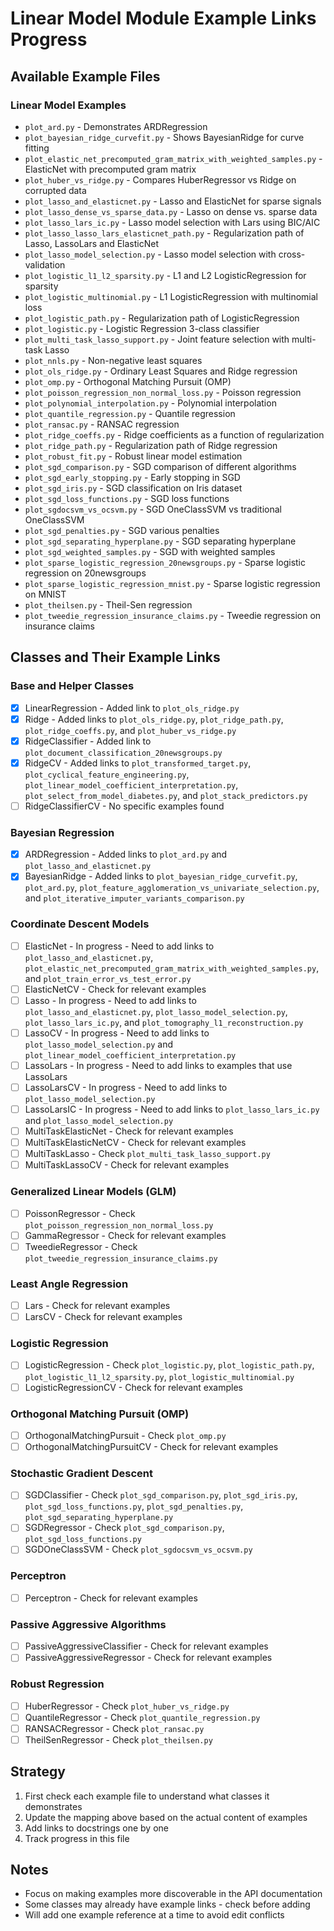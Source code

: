 # Linear Model Module Example Links Progress

## Available Example Files

### Linear Model Examples
- `plot_ard.py` - Demonstrates ARDRegression
- `plot_bayesian_ridge_curvefit.py` - Shows BayesianRidge for curve fitting
- `plot_elastic_net_precomputed_gram_matrix_with_weighted_samples.py` - ElasticNet with precomputed gram matrix
- `plot_huber_vs_ridge.py` - Compares HuberRegressor vs Ridge on corrupted data
- `plot_lasso_and_elasticnet.py` - Lasso and ElasticNet for sparse signals
- `plot_lasso_dense_vs_sparse_data.py` - Lasso on dense vs. sparse data
- `plot_lasso_lars_ic.py` - Lasso model selection with Lars using BIC/AIC
- `plot_lasso_lasso_lars_elasticnet_path.py` - Regularization path of Lasso, LassoLars and ElasticNet
- `plot_lasso_model_selection.py` - Lasso model selection with cross-validation
- `plot_logistic_l1_l2_sparsity.py` - L1 and L2 LogisticRegression for sparsity
- `plot_logistic_multinomial.py` - L1 LogisticRegression with multinomial loss
- `plot_logistic_path.py` - Regularization path of LogisticRegression
- `plot_logistic.py` - Logistic Regression 3-class classifier
- `plot_multi_task_lasso_support.py` - Joint feature selection with multi-task Lasso
- `plot_nnls.py` - Non-negative least squares
- `plot_ols_ridge.py` - Ordinary Least Squares and Ridge regression
- `plot_omp.py` - Orthogonal Matching Pursuit (OMP)
- `plot_poisson_regression_non_normal_loss.py` - Poisson regression
- `plot_polynomial_interpolation.py` - Polynomial interpolation
- `plot_quantile_regression.py` - Quantile regression
- `plot_ransac.py` - RANSAC regression
- `plot_ridge_coeffs.py` - Ridge coefficients as a function of regularization
- `plot_ridge_path.py` - Regularization path of Ridge regression
- `plot_robust_fit.py` - Robust linear model estimation
- `plot_sgd_comparison.py` - SGD comparison of different algorithms
- `plot_sgd_early_stopping.py` - Early stopping in SGD
- `plot_sgd_iris.py` - SGD classification on Iris dataset
- `plot_sgd_loss_functions.py` - SGD loss functions
- `plot_sgdocsvm_vs_ocsvm.py` - SGD OneClassSVM vs traditional OneClassSVM
- `plot_sgd_penalties.py` - SGD various penalties
- `plot_sgd_separating_hyperplane.py` - SGD separating hyperplane
- `plot_sgd_weighted_samples.py` - SGD with weighted samples
- `plot_sparse_logistic_regression_20newsgroups.py` - Sparse logistic regression on 20newsgroups
- `plot_sparse_logistic_regression_mnist.py` - Sparse logistic regression on MNIST
- `plot_theilsen.py` - Theil-Sen regression
- `plot_tweedie_regression_insurance_claims.py` - Tweedie regression on insurance claims

## Classes and Their Example Links

### Base and Helper Classes
- [x] LinearRegression - Added link to `plot_ols_ridge.py`
- [x] Ridge - Added links to `plot_ols_ridge.py`, `plot_ridge_path.py`, `plot_ridge_coeffs.py`, and `plot_huber_vs_ridge.py`
- [x] RidgeClassifier - Added link to `plot_document_classification_20newsgroups.py`
- [x] RidgeCV - Added links to `plot_transformed_target.py`, `plot_cyclical_feature_engineering.py`, `plot_linear_model_coefficient_interpretation.py`, `plot_select_from_model_diabetes.py`, and `plot_stack_predictors.py`
- [ ] RidgeClassifierCV - No specific examples found

### Bayesian Regression
- [x] ARDRegression - Added links to `plot_ard.py` and `plot_lasso_and_elasticnet.py`
- [x] BayesianRidge - Added links to `plot_bayesian_ridge_curvefit.py`, `plot_ard.py`, `plot_feature_agglomeration_vs_univariate_selection.py`, and `plot_iterative_imputer_variants_comparison.py`

### Coordinate Descent Models
- [ ] ElasticNet - In progress - Need to add links to `plot_lasso_and_elasticnet.py`, `plot_elastic_net_precomputed_gram_matrix_with_weighted_samples.py`, and `plot_train_error_vs_test_error.py`
- [ ] ElasticNetCV - Check for relevant examples
- [ ] Lasso - In progress - Need to add links to `plot_lasso_and_elasticnet.py`, `plot_lasso_model_selection.py`, `plot_lasso_lars_ic.py`, and `plot_tomography_l1_reconstruction.py`
- [ ] LassoCV - In progress - Need to add links to `plot_lasso_model_selection.py` and `plot_linear_model_coefficient_interpretation.py`
- [ ] LassoLars - In progress - Need to add links to examples that use LassoLars
- [ ] LassoLarsCV - In progress - Need to add links to `plot_lasso_model_selection.py`
- [ ] LassoLarsIC - In progress - Need to add links to `plot_lasso_lars_ic.py` and `plot_lasso_model_selection.py`
- [ ] MultiTaskElasticNet - Check for relevant examples
- [ ] MultiTaskElasticNetCV - Check for relevant examples
- [ ] MultiTaskLasso - Check `plot_multi_task_lasso_support.py`
- [ ] MultiTaskLassoCV - Check for relevant examples

### Generalized Linear Models (GLM)
- [ ] PoissonRegressor - Check `plot_poisson_regression_non_normal_loss.py`
- [ ] GammaRegressor - Check for relevant examples
- [ ] TweedieRegressor - Check `plot_tweedie_regression_insurance_claims.py`

### Least Angle Regression
- [ ] Lars - Check for relevant examples
- [ ] LarsCV - Check for relevant examples

### Logistic Regression
- [ ] LogisticRegression - Check `plot_logistic.py`, `plot_logistic_path.py`, `plot_logistic_l1_l2_sparsity.py`, `plot_logistic_multinomial.py`
- [ ] LogisticRegressionCV - Check for relevant examples

### Orthogonal Matching Pursuit (OMP)
- [ ] OrthogonalMatchingPursuit - Check `plot_omp.py`
- [ ] OrthogonalMatchingPursuitCV - Check for relevant examples

### Stochastic Gradient Descent
- [ ] SGDClassifier - Check `plot_sgd_comparison.py`, `plot_sgd_iris.py`, `plot_sgd_loss_functions.py`, `plot_sgd_penalties.py`, `plot_sgd_separating_hyperplane.py`
- [ ] SGDRegressor - Check `plot_sgd_comparison.py`, `plot_sgd_loss_functions.py`
- [ ] SGDOneClassSVM - Check `plot_sgdocsvm_vs_ocsvm.py`

### Perceptron
- [ ] Perceptron - Check for relevant examples

### Passive Aggressive Algorithms
- [ ] PassiveAggressiveClassifier - Check for relevant examples
- [ ] PassiveAggressiveRegressor - Check for relevant examples

### Robust Regression
- [ ] HuberRegressor - Check `plot_huber_vs_ridge.py`
- [ ] QuantileRegressor - Check `plot_quantile_regression.py`
- [ ] RANSACRegressor - Check `plot_ransac.py`
- [ ] TheilSenRegressor - Check `plot_theilsen.py`

## Strategy
1. First check each example file to understand what classes it demonstrates
2. Update the mapping above based on the actual content of examples
3. Add links to docstrings one by one
4. Track progress in this file

## Notes
- Focus on making examples more discoverable in the API documentation
- Some classes may already have example links - check before adding
- Will add one example reference at a time to avoid edit conflicts

